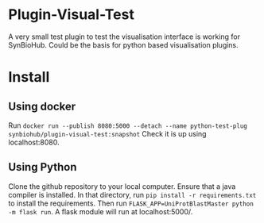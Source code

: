 # Plugin-Visual-Test
A very small test plugin to test the visualisation interface is working for SynBioHub. Could be the basis for python based visualisation plugins.

# Install
## Using docker
Run `docker run --publish 8080:5000 --detach --name python-test-plug synbiohub/plugin-visual-test:snapshot`
Check it is up using localhost:8080.

## Using Python
Clone the github repository to your local computer.
Ensure that a java compiler is installed.
In that directory, run `pip install -r requirements.txt` to install the requirements.
Then run `FLASK_APP=UniProtBlastMaster python -m flask run`. 
A flask module will run at localhost:5000/.
